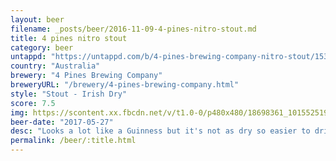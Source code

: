 ```yaml
---
layout: beer
filename: _posts/beer/2016-11-09-4-pines-nitro-stout.md
title: 4 pines nitro stout
category: beer
untappd: "https://untappd.com/b/4-pines-brewing-company-nitro-stout/1533209"
country: "Australia"
brewery: "4 Pines Brewing Company"
breweryURL: "/brewery/4-pines-brewing-company.html"
style: "Stout - Irish Dry"
score: 7.5
img: https://scontent.xx.fbcdn.net/v/t1.0-0/p480x480/18698361_10155251933083745_5336548126989681854_n.jpg?oh=44a51786325d8f1a9a46d82c97b93380&oe=5AE39291
beer-date: "2017-05-27"
desc: "Looks a lot like a Guinness but it's not as dry so easier to drink. No strong flavours but a decent session beer"
permalink: /beer/:title.html
---
```

